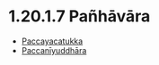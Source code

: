 

# 1.20.1.7 Pañhāvāra

* [Paccayacatukka](1.20.1.7/Paccayacatukka.md)
* [Paccanīyuddhāra](1.20.1.7/Paccaniyuddhara.md)



